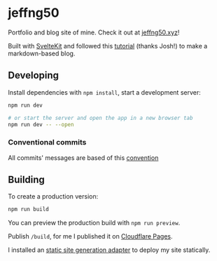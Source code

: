 # jeffng50

Portfolio and blog site of mine. Check it out at [jeffng50.xyz](https://jeffng50.xyz)!

Built with [SvelteKit](https://kit.svelte.dev/) and followed this [tutorial](https://joshcollinsworth.com/blog/build-static-sveltekit-markdown-blog) (thanks Josh!) to make a markdown-based blog.

## Developing

Install dependencies with `npm install`, start a development server:

```bash
npm run dev

# or start the server and open the app in a new browser tab
npm run dev -- --open
```

### Conventional commits

All commits' messages are based of this [convention](https://www.conventionalcommits.org)

## Building

To create a production version:

```bash
npm run build
```

You can preview the production build with `npm run preview`.

Publish `/build`, for me I published it on [Cloudflare Pages](https://pages.cloudflare.com/).

I installed an [static site generation adapter](https://kit.svelte.dev/docs/adapter-static) to deploy my site statically.
